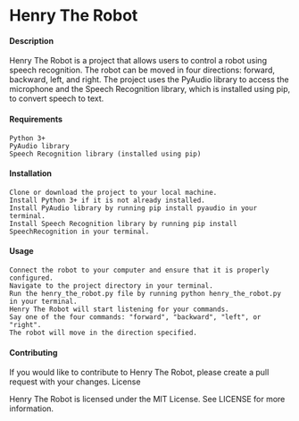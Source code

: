 # Henry The Robot

#### Description

Henry The Robot is a project that allows users to control a robot using speech recognition. The robot can be moved in four directions: forward, backward, left, and right. The project uses the PyAudio library to access the microphone and the Speech Recognition library, which is installed using pip, to convert speech to text.

#### Requirements

    Python 3+
    PyAudio library
    Speech Recognition library (installed using pip)

#### Installation

    Clone or download the project to your local machine.
    Install Python 3+ if it is not already installed.
    Install PyAudio library by running pip install pyaudio in your terminal.
    Install Speech Recognition library by running pip install SpeechRecognition in your terminal.

#### Usage

    Connect the robot to your computer and ensure that it is properly configured.
    Navigate to the project directory in your terminal.
    Run the henry_the_robot.py file by running python henry_the_robot.py in your terminal.
    Henry The Robot will start listening for your commands.
    Say one of the four commands: "forward", "backward", "left", or "right".
    The robot will move in the direction specified.

#### Contributing

If you would like to contribute to Henry The Robot, please create a pull request with your changes.
License

Henry The Robot is licensed under the MIT License. See LICENSE for more information.

